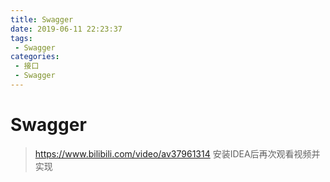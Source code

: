 ```yaml
---
title: Swagger
date: 2019-06-11 ‏‎‏‎22:23:37
tags: 
 - Swagger
categories:
 - 接口
 - ‏‎Swagger
---
```


# Swagger

> https://www.bilibili.com/video/av37961314
安装IDEA后再次观看视频并实现
